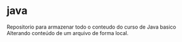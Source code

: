# java
Repositorio para armazenar todo o conteudo do curso de Java basico
Alterando conteúdo de um arquivo de forma local.

